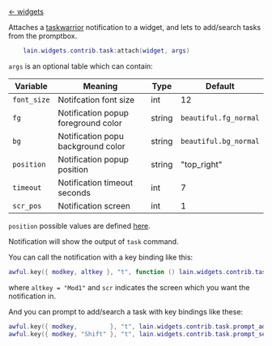 [<- widgets](https://github.com/copycat-killer/lain/wiki/Widgets)

Attaches a [taskwarrior](http://taskwarrior.org) notification to a widget, and lets to add/search tasks from the promptbox.

```lua
    lain.widgets.contrib.task:attach(widget, args)
```

`args` is an optional table which can contain:

Variable | Meaning | Type | Default
--- | --- | --- | ---
`font_size` | Notifcation font size | int | 12
`fg` | Notification popup foreground color | string | `beautiful.fg_normal`
`bg` | Notification popu background color | string | `beautiful.bg_normal`
`position` | Notification popup position | string | "top_right"
`timeout` | Notification timeout seconds | int | 7
`scr_pos` | Notification screen | int | 1

`position` possible values are defined [here](http://awesome.naquadah.org/doc/api/modules/naughty.html#notify).

Notification will show the output of `task` command.

You can call the notification with a key binding like this:

```lua
awful.key({ modkey, altkey }, "t", function () lain.widgets.contrib.task.show(scr) end),
```

where ``altkey = "Mod1"`` and `scr` indicates the screen which you want the notification in.

And you can prompt to add/search a task with key bindings like these:

```lua
awful.key({ modkey,         }, "t", lain.widgets.contrib.task.prompt_add),
awful.key({ modkey, "Shift" }, "t", lain.widgets.contrib.task.prompt_search),
```